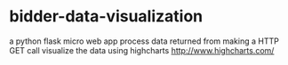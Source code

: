 # bidder-data-visualization
a python flask micro web app
process data returned from making a HTTP GET call
visualize the data using highcharts http://www.highcharts.com/
